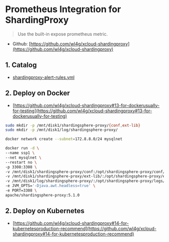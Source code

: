 # Prometheus Integration for ShardingProxy

> Use the built-in expose prometheus metric.

- Github: [https://github.com/wl4g/xcloud-shardingproxy](https://github.com/wl4g/xcloud-shardingproxy)

## 1. Catalog

- [shardingproxy-alert-rules.yml](shardingproxy-alert-rules.yml)

## 2. Deploy on Docker

- [https://github.com/wl4g/xcloud-shardingproxy#13-for-dockerusually-for-testing](https://github.com/wl4g/xcloud-shardingproxy#13-for-dockerusually-for-testing)

```bash
sudo mkdir -p /mnt/disk1/shardingsphere-proxy/{conf,ext-lib}
sudo mkdir -p /mnt/disk1/log/shardingsphere-proxy/

docker network create --subnet=172.8.8.0/24 mysqlnet

docker run -d \
--name ssp1 \
--net mysqlnet \
--restart no \
-p 3308:3308 \
-v /mnt/disk1/shardingsphere-proxy/conf:/opt/shardingsphere-proxy/conf/ \
-v /mnt/disk1/shardingsphere-proxy/ext-lib/:/opt/shardingsphere-proxy/ext-lib/ \
-v /mnt/disk1/log/shardingsphere-proxy/:/opt/shardingsphere-proxy/logs/ \
-e JVM_OPTS='-Djava.awt.headless=true' \
-e PORT=3308 \
apache/shardingsphere-proxy:5.1.0
```

## 2. Deploy on Kubernetes

- [https://github.com/wl4g/xcloud-shardingproxy#14-for-kubernetesproduction-recommend](https://github.com/wl4g/xcloud-shardingproxy#14-for-kubernetesproduction-recommend)
